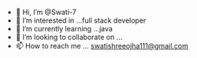 - 👋 Hi, I’m @Swati-7
- 👀 I’m interested in ...full stack developer 
- 🌱 I’m currently learning ...java
- 💞️ I’m looking to collaborate on ...
- 📫 How to reach me ... swatishreeojha111@gmail.com

<!---
Swati-7/Swati-7 is a ✨ special ✨ repository because its `README.md` (this file) appears on your GitHub profile.
You can click the Preview link to take a look at your changes.
--->
